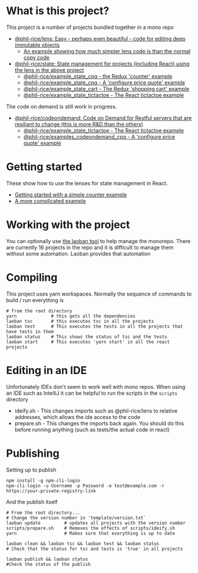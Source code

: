 # What is this project?

This project is a number of projects bundled together in a mono repo
* [@phil-rice/lens: Easy - perhaps even beautiful - code for editing deep immutable objects](modules/lens/README.md)
     * [An example showing how much simpler lens code is than the normal copy code](examples/lens/dragon)
* [@phil-rice/state: State management for projects (including React) using the lens in the above project](modules/state/README.md)
     * [@phil-rice/example_state_cpq - the Redux 'counter' example](examples/state/counter)
     * [@phil-rice/example_state_cpq - A 'configure price quote' example](examples/state/cpq)
     * [@phil-rice/example_state_cart - The Redux 'shopping cart' example](examples/state/shopping-cart)
     * [@phil-rice/example_state_tictactoe - The React tictactoe example](examples/state/shopping-cart)

The code on demand is still work in progress.
* [@phil-rice/codeondemand: Code on Demand for Restful servers that are resiliant to change (this is more R&D than the others)](modules/codeondemand/README.md)
     * [@phil-rice/example_state_tictactoe - The React tictactoe example](examples/state/shopping-cart)
     * [@phil-rice/examples_codeondemand_cpq - A 'configure price quote' example](examples/state/cpq)

# Getting started

These show how to use the lenses for state management in React.

* [Getting started with a simple counter example](https://github.com/phil-rice/ts-lens-react/tree/master/tutorial/counter)
* [A more complicated example](https://github.com/phil-rice/ts-lens-react/blob/master/tutorial/tictactoe)

# Working with the project

You can optionally use [the laoban tool](https://www.npmjs.com/package/laoban) to help manage the monorepo. There are currently 16 projects in the 
repo and it is difficult to manage them without some automation. Laoban provides that automation

# Compiling

This project uses yarn workspaces. Normally the sequence of commands to build / run everything is

```shell
# from the root directory
yarn             # this gets all the dependencies
laoban tsc       # this executes tsc in all the projects
laoban test      # This executes the tests in all the projects that have tests in them
laoban status    # This shows the status of tsc and the tests
laoban start     # This executes 'yarn start' in all the react projects
```

# Editing in an IDE

Unfortunately IDEs don't seem to work well with mono repos. When using an IDE such as IntelliJ it can be helpful to run the scripts in the `scripts` directory

* ideify.sh   -  This changes imports such as @phil-rice/lens to relative addresses, which allows the ide access to the code
* prepare.sh  -  This changes the imports back again. You should do this before running anything (such as tests/the actual code in react) 

# Publishing

Setting up to publish
```shell
npm install -g npm-cli-login
npm-cli-login -u Username -p Password -e test@example.com -r https://your-private-registry-link
```

And the publish itself
```shell
# From the root directory...
# Change the version number in 'template/version.txt`
laoban update         # updates all projects with the version number
scripts/prepare.sh    # Removes the effects of scripts/ideify.sh
yarn                  # Makes sure that everything is up to date

laoban clean && laoban tsc && laoban test && laoban status  
# Check that the status for tsc and tests is 'true' in all projects

laoban publish && laoban status  
#Check the status of the publish
```


